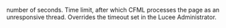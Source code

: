 number of seconds. Time limit, after which CFML processes the page as an unresponsive thread.
			Overrides the timeout set in the Lucee Administrator.